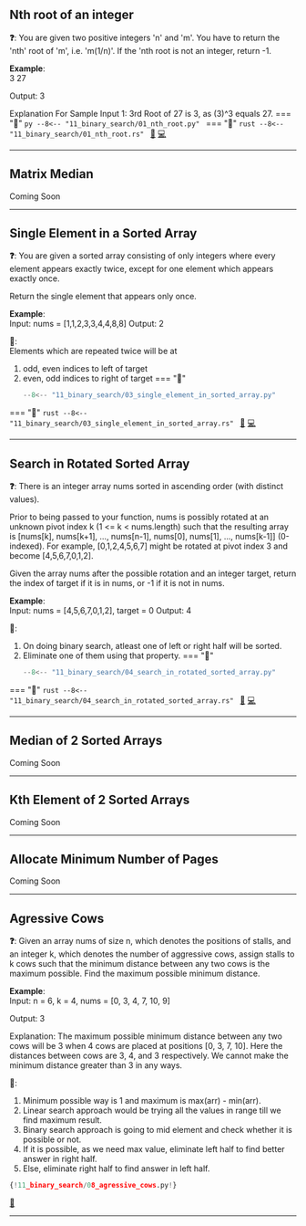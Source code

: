 ## Nth root of an integer

**❓**: You are given two positive integers 'n' and 'm'. You have to return the 'nth' root of 'm', i.e. 'm(1/n)'. If the 'nth root is not an integer, return -1. 

**Example**:  
3 27

Output:
3

Explanation For Sample Input 1:
3rd Root of 27 is 3, as (3)^3 equals 27.
=== "🐍"
    ```py
    --8<-- "11_binary_search/01_nth_root.py"
    ```
=== "🦀"
    ```rust
    --8<-- "11_binary_search/01_nth_root.rs"
    ```
[📘](https://takeuforward.org/data-structure/nth-root-of-a-number-using-binary-search/) [💻](https://www.naukri.com/code360/problems/1062679?topList=striver-sde-sheet-problems&leftPanelTabValue=PROBLEM)<br>

---

## Matrix Median

Coming Soon

---

## Single Element in a Sorted Array

**❓**: You are given a sorted array consisting of only integers where every element appears exactly twice, except for one element which appears exactly once.

Return the single element that appears only once.

**Example**:  
Input: nums = [1,1,2,3,3,4,4,8,8]
Output: 2

**🧠**:  
Elements which are repeated twice will be at   
1. odd, even indices to left of target  
2. even, odd indices to right of target
=== "🐍"
    ```py
    --8<-- "11_binary_search/03_single_element_in_sorted_array.py"
    ```
=== "🦀"
    ```rust
    --8<-- "11_binary_search/03_single_element_in_sorted_array.rs"
    ```
[📘](https://takeuforward.org/data-structure/search-single-element-in-a-sorted-array/) [💻](https://leetcode.com/problems/single-element-in-a-sorted-array/description/)<br>

---

## Search in Rotated Sorted Array

**❓**: There is an integer array nums sorted in ascending order (with distinct values).

Prior to being passed to your function, nums is possibly rotated at an unknown pivot index k (1 <= k < nums.length) such that the resulting array is [nums[k], nums[k+1], ..., nums[n-1], nums[0], nums[1], ..., nums[k-1]] (0-indexed). For example, [0,1,2,4,5,6,7] might be rotated at pivot index 3 and become [4,5,6,7,0,1,2].

Given the array nums after the possible rotation and an integer target, return the index of target if it is in nums, or -1 if it is not in nums.

**Example**:  
Input: nums = [4,5,6,7,0,1,2], target = 0
Output: 4

**🧠**:  
1. On doing binary search, atleast one of left or right half will be sorted.  
2. Eliminate one of them using that property.
=== "🐍"
    ```py
    --8<-- "11_binary_search/04_search_in_rotated_sorted_array.py"
    ```
=== "🦀"
    ```rust
    --8<-- "11_binary_search/04_search_in_rotated_sorted_array.rs"
    ```
[📘](https://takeuforward.org/data-structure/search-element-in-a-rotated-sorted-array/) [💻](https://leetcode.com/problems/search-in-rotated-sorted-array/description/)<br>

---

## Median of 2 Sorted Arrays

Coming Soon

---

## Kth Element of 2 Sorted Arrays

Coming Soon

---

## Allocate Minimum Number of Pages

Coming Soon

---

## Agressive Cows

**❓**: Given an array nums of size n, which denotes the positions of stalls, and an integer k, which denotes the number of aggressive cows, assign stalls to k cows such that the minimum distance between any two cows is the maximum possible. Find the maximum possible minimum distance.    

**Example**:  
Input: n = 6, k = 4, nums = [0, 3, 4, 7, 10, 9]

Output: 3

Explanation: The maximum possible minimum distance between any two cows will be 3 when 4 cows are placed at positions [0, 3, 7, 10]. Here the distances between cows are 3, 4, and 3 respectively. We cannot make the minimum distance greater than 3 in any ways.  

**🧠**:  
1. Minimum possible way is 1 and maximum is max(arr) - min(arr).  
2. Linear search approach would be trying all the values in range till we find maximum result.  
3. Binary search approach is going to mid element and check whether it is possible or not.  
4. If it is possible, as we need max value, eliminate left half to find better answer in right half.  
5. Else, eliminate right half to find answer in left half.

```py
{!11_binary_search/08_agressive_cows.py!}
```

[📘](https://takeuforward.org/data-structure/aggressive-cows-detailed-solution/) <br>

---